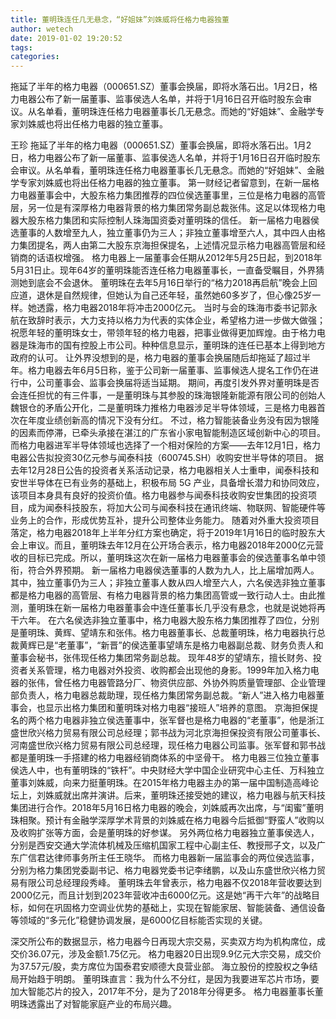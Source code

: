 ```yaml
---
title: 董明珠连任几无悬念，“好姐妹”刘姝威将任格力电器独董
author: wetech
date: 2019-01-02 19:20:52
tags: 
categories: 
---
```

拖延了半年的格力电器（000651.SZ）董事会换届，即将水落石出。1月2日，格力电器公布了新一届董事、监事侯选人名单，并将于1月16日召开临时股东会审议。从名单看，董明珠连任格力电器董事长几无悬念。而她的“好姐妹”、金融学专家刘姝威也将出任格力电器的独立董事。
<!-- more -->
王珍
拖延了半年的格力电器（000651.SZ）董事会换届，即将水落石出。1月2日，格力电器公布了新一届董事、监事侯选人名单，并将于1月16日召开临时股东会审议。从名单看，董明珠连任格力电器董事长几无悬念。而她的“好姐妹”、金融学专家刘姝威也将出任格力电器的独立董事。
第一财经记者留意到，在新一届格力电器董事会中，大股东格力集团推荐的四位侯选董事里，三位是格力电器的高管层，另一位是有深厚格力电器背景的格力集团常务副总裁张伟。这足以体现格力电器大股东格力集团和实际控制人珠海国资委对董明珠的信任。
新一届格力电器侯选董事的人数增至九人，独立董事仍为三人；非独立董事增至六人，其中四人由格力集团提名，两人由第二大股东京海担保提名，上述情况显示格力电器高管层和经销商的话语权增强。
格力电器上一届董事会任期从2012年5月25日起，到2018年5月31日止。现年64岁的董明珠能否连任格力电器董事长，一直备受瞩目，外界猜测她到底会不会退休。
董明珠在去年5月16日举行的“格力2018再启航”晚会上回应道，退休是自然规律，但她认为自己还年轻，虽然她60多岁了，但心像25岁一样。她透露，格力电器2018年将冲击2000亿元。
当时与会的珠海市委书记郭永航在致辞时表示，大力支持以格力为代表的实体企业，希望格力进一步做大做强；祝愿年轻的董明珠女士，带领年轻的格力电器，把事业做得更加辉煌。由于格力电器是珠海市的国有控股上市公司。种种信息显示，董明珠的连任已基本上得到地方政府的认可。
让外界没想到的是，格力电器的董事会换届随后却拖延了超过半年。格力电器去年6月5日称，鉴于公司新一届董事、监事候选人提名工作仍在进行中，公司董事会、监事会换届将适当延期。
期间，再度引发外界对董明珠是否会连任担忧的有三件事，一是董明珠与其参股的珠海银隆新能源有限公司的创始人魏银仓的矛盾公开化，二是董明珠力推格力电器涉足半导体领域，三是格力电器首次在年度业绩创新高的情况下没有分红。
不过，格力智能装备业务没有因为银隆的因素而停滞，已牵头承接在湛江的广东省小家电智能制造区域创新中心的项目。而格力电器进军半导体领域也选择了一个相对保险的方案——去年12月1日，格力电器公告拟投资30亿元参与闻泰科技（600745.SH）收购安世半导体的项目。
据去年12月28日公告的投资者关系活动记录，格力电器相关人士重申，闻泰科技和安世半导体在已有业务的基础上，积极布局 5G 产业，具备增长潜力和协同效应，该项目本身具有良好的投资价值。格力电器参与闻泰科技收购安世集团的投资项目，成为闻泰科技股东，将加大公司与闻泰科技在通讯终端、物联网、智能硬件等业务上的合作，形成优势互补，提升公司整体业务能力。
随着对外重大投资项目落定，格力电器2018年上半年分红方案也确定，将于2019年1月16日的临时股东大会上审议。而且，董明珠去年12月在公开场合表示，格力电器2018年2000亿元营收的目标已完成。所以，董明珠这次在新一届格力电器董事会的侯选董事名单中领衔，符合外界预期。
新一届格力电器侯选董事的人数为九人，比上届增加两人。其中，独立董事仍为三人；非独立董事人数从四人增至六人，六名侯选非独立董事都是格力电器的高管层、有格力电器背景的格力集团高管或一致行动人士。由此推测，董明珠在新一届格力电器董事会中连任董事长几乎没有悬念，也就是说她将再干六年。
在六名侯选非独立董事中，格力电器大股东格力集团推荐了四位，分别是董明珠、黄辉、望靖东和张伟。格力电器董事长、总裁董明珠，格力电器执行总裁黄辉已是“老董事”，“新晋”的侯选董事望靖东是格力电器副总裁、财务负责人和董事会秘书，张伟现任格力集团常务副总裁。
现年48岁的望靖东，擅长财务、投资者关系管理，格力电器对外投资、收购都会出现他的身影。1999年加入格力电器的张伟，曾任格力电器管路分厂、物资供应部、外协外购质量管理部、企业管理部负责人，格力电器总裁助理，现任格力集团常务副总裁。“新人”进入格力电器董事会，也显示出格力集团和董明珠对格力电器“接班人”培养的意图。
京海担保提名的两个格力电器非独立侯选董事中，张军督也是格力电器的“老董事”，他是浙江盛世欣兴格力贸易有限公司总经理；郭书战为河北京海担保投资有限公司董事长、河南盛世欣兴格力贸易有限公司总经理，现任格力电器公司监事。张军督和郭书战都是董明珠一手搭建的格力电器经销商体系的中坚骨干。
格力电器三位独立董事侯选人中，也有董明珠的“铁杆”。中央财经大学中国企业研究中心主任、万科独立董事刘姝威，向来力挺董明珠。在2015年格力电器主办的第一届中国制造高峰论坛上，刘姝威就出席并演讲。后来，董明珠还接受她的建议，格力电器与航天科技集团进行合作。2018年5月16日格力电器的晚会，刘姝威再次出席，与“闺蜜”董明珠相聚。预计有金融学深厚学术背景的刘姝威在格力电器今后抵御“野蛮人”收购以及收购扩张等方面，会是董明珠的好参谋。
另外两位格力电器独立董事侯选人，分别是西安交通大学流体机械及压缩机国家工程中心副主任、教授邢子文，以及广东广信君达律师事务所主任王晓华。
而格力电器新一届监事会的两位侯选监事，分别为格力集团党委副书记、格力电器党委书记李绪鹏，以及山东盛世欣兴格力贸易有限公司总经理段秀峰。
董明珠去年曾表示，格力电器不仅2018年营收要达到2000亿元，而且计划到2023年营收冲击6000亿元。这是她“再干六年”的战略目标，如何在巩固格力空调业优势的基础上，实现在智能家居、智能装备、通信设备等领域的“多元化”稳健协调发展，是6000亿目标能否实现的关键。
 
 
深交所公布的数据显示，格力电器今日再现大宗交易，买卖双方均为机构席位，成交价36.07元，涉及金额1.75亿元。
格力电器20日出现9.9亿元大宗交易，成交价为37.57元/股，卖方席位为国泰君安顺德大良营业部。
海立股份的控股权之争结局开始趋于明朗。
董明珠直言：我为什么不分红，是因为我要进军芯片市场，要加大智能芯片的投入，2017年不分，是为了2018年分得更多。
格力电器董事长董明珠透露出了对智能家庭产业的布局兴趣。

